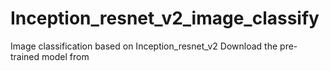 # Inception_resnet_v2_image_classify
Image classification based on Inception_resnet_v2
Download the pre-trained model from 